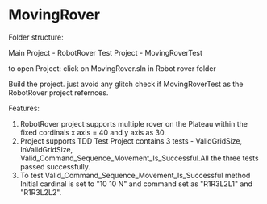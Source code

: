 # MovingRover
Folder structure:

Main Project - RobotRover
Test Project - MovingRoverTest

to open Project: 
click on MovingRover.sln in Robot rover folder

Build the project. just avoid any glitch check if MovingRoverTest as the RobotRover project refernces. 

Features:

1. RobotRover project supports multiple rover on the Plateau within the fixed cordinals x axis = 40 and y axis as 30.
2. Project supports TDD Test Project contains 3 tests - ValidGridSize, InValidGridSize, Valid_Command_Sequence_Movement_Is_Successful.All the three tests passed successfully.
3. To test Valid_Command_Sequence_Movement_Is_Successful method Initial cardinal is set to "10 10 N" and command set as "R1R3L2L1" and "R1R3L2L2".
   
